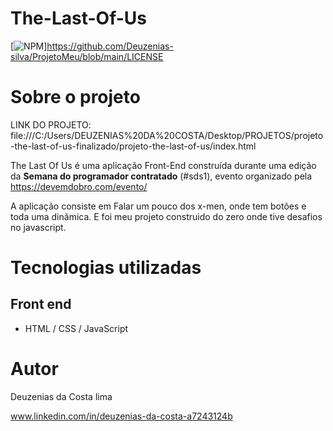# The-Last-Of-Us
[![NPM](https://img.shields.io/npm/l/react)]https://github.com/Deuzenias-silva/ProjetoMeu/blob/main/LICENSE

# Sobre o projeto

LINK DO PROJETO: file:///C:/Users/DEUZENIAS%20DA%20COSTA/Desktop/PROJETOS/projeto-the-last-of-us-finalizado/projeto-the-last-of-us/index.html

The Last Of Us é uma aplicação Front-End construída durante uma edição da **Semana do programador contratado** (#sds1), evento organizado pela https://devemdobro.com/evento/

A aplicação consiste em Falar um pouco dos x-men, onde tem botões e toda uma dinãmica. E foi meu projeto construido do zero onde tive desafios no javascript.

# Tecnologias utilizadas

## Front end
- HTML / CSS / JavaScript

# Autor

Deuzenias da Costa lima

www.linkedin.com/in/deuzenias-da-costa-a7243124b
